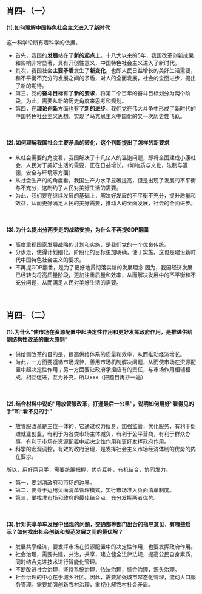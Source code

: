 ##	肖四-（一）

####	(1).如何理解中国特色社会主义进入了新时代

这一科学论断有着科学的依据。

*	首先，我国的**发展**站在了**新的起点**上。十八大以来的5年，我国改革创新成果和影响非常显著，具有开创性意义，中国特色社会主义进入了新时代。
*	其次，我国社会**主要矛盾**发生了**新变化**，也即人民日益增长的美好生活需要，和不平衡不充分的发展之间的矛盾，对人的全面发展，社会的全面进步，提出了新的期待。
*	第三，党的**奋斗目标**有了**新的要求**，将第二个百年的奋斗目标划分为两个阶段。为此，需要从新的历史角度来思考和规划。
*	第四，在**理论创新**方面也有了**新的进步**。我们党在伟大斗争中形成了新时代的中国特色社会主义思想，实现了马克思主义中国化的又一次历史性飞跃。

<br/>

####	(2).如何理解我国社会主要矛盾的转化，这个判断提出了怎样的新要求

*	从社会需要的角度看，我国解决了十几亿人的温饱问题，即将全面建成小康社会，人民对于美好生活的需要，正在日益增长。（如物质与文化，法制与道德，安全与环境等方面）
*	从社会生产的的角度看，我国生产力水平显著提高，但是出现了发展的不平衡与不充分，这制约了人民对美好生活的需要。
*	为此，我们要在继续发展的基础上，解决好发展的不平衡不充分，提升质量和效益，从而更好满足人民的美好需要，推动人的全面发展，社会的全面进步。

<br/>

####	(3).为什么提出分两步走的战略安排，为什么不再提GDP翻番

*	高度重视国家发展战略的计划和实施，是我们党的一个优良传统。
*	分步走，使得计划细化，阶段化的目标更加明确，便于实施。这也是建设新时代中国特色社会主义的要求。
*	不再提GDP翻番，是为了更好地贯彻落实新的发展理念.因为，我国经济发展已经转向将高质量阶段，更加注重质量和效率，从而解决发展中的不平衡和不充分问题，从而满足人民对美好生活的需要。

<br/>

##	肖四-（二）

####	(1).为什么“使市场在资源配置中起决定性作用和更好发挥政府作用，是推进供给侧结构性改革的重大原则”

*	供给侧改革的目的是，提高供给体系的质量和效率，从而推动经济增长。
*	为此，一方面要遵循市场规律，善用市场机制解决问题，从而使市场在资源配置中起决定性作用；另一方面要让政府承担应有的责任，与市场作用相辅相成，相互促进，互为补充。所以xxx（把题目再抄一遍）

<br/>

####	(2).结合材料中说的“用放管服改革，打通最后一公里”，说明如何用好“看得见的手”和“看不见的手”

*	放管服改革是三位一体的，它通过权力瘦身，加强监管，优化服务，有利于促进就业创业，有利于为各类市场主体减负，有利于公平营商，有利于群众办事，有利于市场在资源配置中起决定性作用和更好发挥政府作用。
*	科学的宏观调控，有效的政府治理，是发挥社会主义市场经济体制的优势的内在要求。

所以，用好两只手，需要统筹把握，优势互补，有机结合，协同发力。

*	第一，要划清政府和市场的边界。
*	第二，要善于运用负面清单管理模式，实行市场准入负面清单制度。
*	第三，要找准市场和政府的最佳结合点，充分发挥两者优势。

<br/>

####	(3).针对共享单车发展中出现的问题，交通部等部门出台的指导意见，有哪些启示？如何找出社会创新和规范发展之间的最优解？

*	发展共享经济，要发挥市场在资源配置中的决定性作用，也要发挥政府作用。
*	社会治理，需要共建，共治，共享，建立健全法律法规，提高公民自身素质，同时结合先进技术进行智能化管理。
*	不断改进社会治理，坚持系统治理，依法治理，综合治理，源头治理。
*	社会治理的中心在于城乡社区。因此，需要加强城市常态化管理，流动人口服务管理。需要加强创新农村治理，重视化解农村社会矛盾。

<br/>
